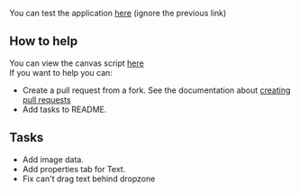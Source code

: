 You can test the application [here](https://image-editor1.netlify.app/)
(ignore the previous link)

## How to help
You can view the canvas script [here](src/components/Canvas.js)<br />
If you want to help you can:
* Create a pull request from a fork.
See the documentation about [creating pull requests](https://docs.github.com/en/github/collaborating-with-issues-and-pull-requests/creating-a-pull-request-from-a-fork)
* Add tasks to README.

## Tasks
* Add image data.
* Add properties tab for Text.
* Fix can't drag text behind dropzone
